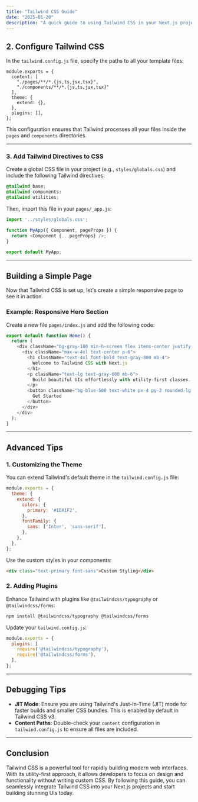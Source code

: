 ```yaml
---
title: "Tailwind CSS Guide"
date: "2025-01-20"
description: "A quick guide to using Tailwind CSS in your Next.js projects."
---
```


## 2. Configure Tailwind CSS

In the `tailwind.config.js` file, specify the paths to all your template files:

```javascript/**
module.exports = {
  content: [
    "./pages/**/*.{js,ts,jsx,tsx}",
    "./components/**/*.{js,ts,jsx,tsx}"
  ],
  theme: {
    extend: {},
  },
  plugins: [],
};
```

This configuration ensures that Tailwind processes all your files inside the `pages` and `components` directories.

---

### 3. Add Tailwind Directives to CSS

Create a global CSS file in your project (e.g., `styles/globals.css`) and include the following Tailwind directives:

```css
@tailwind base;
@tailwind components;
@tailwind utilities;
```

Then, import this file in your `pages/_app.js`:

```javascript
import '../styles/globals.css';

function MyApp({ Component, pageProps }) {
  return <Component {...pageProps} />;
}

export default MyApp;
```

---

## Building a Simple Page

Now that Tailwind CSS is set up, let's create a simple responsive page to see it in action.

### Example: Responsive Hero Section

Create a new file `pages/index.js` and add the following code:

```javascript
export default function Home() {
  return (
    <div className="bg-gray-100 min-h-screen flex items-center justify-center">
      <div className="max-w-4xl text-center p-6">
        <h1 className="text-4xl font-bold text-gray-800 mb-4">
          Welcome to Tailwind CSS with Next.js
        </h1>
        <p className="text-lg text-gray-600 mb-6">
          Build beautiful UIs effortlessly with utility-first classes.
        </p>
        <button className="bg-blue-500 text-white px-4 py-2 rounded-lg hover:bg-blue-600">
          Get Started
        </button>
      </div>
    </div>
  );
}
```

---

## Advanced Tips

### 1. Customizing the Theme

You can extend Tailwind's default theme in the `tailwind.config.js` file:

```javascript
module.exports = {
  theme: {
    extend: {
      colors: {
        primary: '#1DA1F2',
      },
      fontFamily: {
        sans: ['Inter', 'sans-serif'],
      },
    },
  },
};
```

Use the custom styles in your components:

```html
<div class="text-primary font-sans">Custom Styling</div>
```

### 2. Adding Plugins

Enhance Tailwind with plugins like `@tailwindcss/typography` or `@tailwindcss/forms`:

```bash
npm install @tailwindcss/typography @tailwindcss/forms
```

Update your `tailwind.config.js`:

```javascript
module.exports = {
  plugins: [
    require('@tailwindcss/typography'),
    require('@tailwindcss/forms'),
  ],
};
```

---

## Debugging Tips

- **JIT Mode**: Ensure you are using Tailwind's Just-In-Time (JIT) mode for faster builds and smaller CSS bundles. This is enabled by default in Tailwind CSS v3.
- **Content Paths**: Double-check your `content` configuration in `tailwind.config.js` to ensure all files are included.

---

## Conclusion

Tailwind CSS is a powerful tool for rapidly building modern web interfaces. With its utility-first approach, it allows developers to focus on design and functionality without writing custom CSS. By following this guide, you can seamlessly integrate Tailwind CSS into your Next.js projects and start building stunning UIs today.

